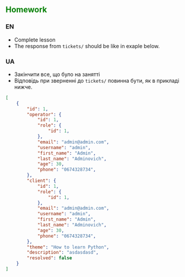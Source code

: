 ## <span style="color:green">Homework</span>

### EN
- Complete lesson
- The response from `tickets/` should be like in exaple below.

### UA
- Закінчити все, що було на занятті
- Відповідь при зверненні до `tickets/` повинна бути, як в прикладі нижче.

```json
[
    {
        "id": 1,
        "operator": {
            "id": 1,
            "role": {
                "id": 1,
            },
            "email": "admin@admin.com",
            "username": "admin",
            "first_name": "Admin",
            "last_name": "Adminovich",
            "age": 30,
            "phone": "0674328734",
        },
        "client": {
            "id": 1,
            "role": {
                "id": 1,
            },
            "email": "admin@admin.com",
            "username": "admin",
            "first_name": "Admin",
            "last_name": "Adminovich",
            "age": 30,
            "phone": "0674328734",
        },
        "theme": "How to learn Python",
        "description": "asdasdasd",
        "resolved": false
    }
]
```

